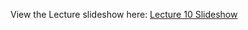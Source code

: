 View the Lecture slideshow here: [Lecture 10 Slideshow](https://gitpitch.com/CWRU-EECS301/Documentation/master?p=/Lectures/Lecture10)
